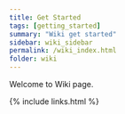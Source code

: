 ```yaml
---
title: Get Started
tags: [getting_started]
summary: "Wiki get started"
sidebar: wiki_sidebar
permalink: /wiki_index.html
folder: wiki
---
```


Welcome to Wiki page.

{% include links.html %}
